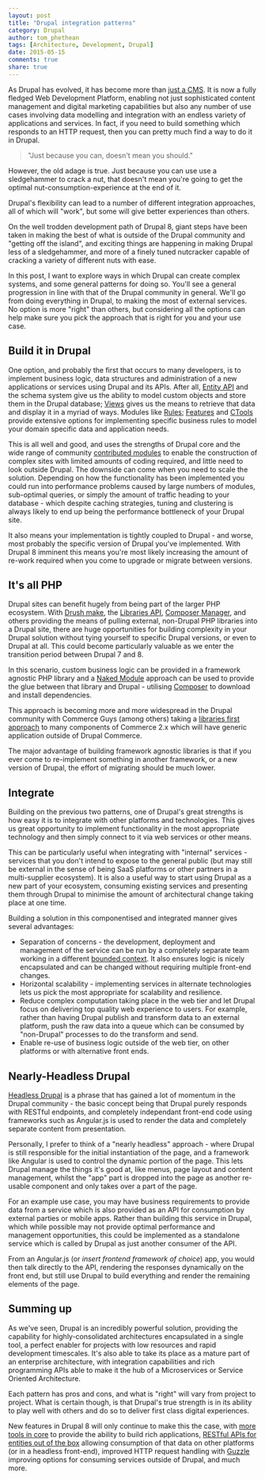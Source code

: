 ```yaml
---
layout: post
title: "Drupal integration patterns"
category: Drupal
author: tom_phethean
tags: [Architecture, Development, Drupal]
date: 2015-05-15
comments: true
share: true
---
```


As Drupal has evolved, it has become more than [just a CMS](http://www.palantir.net/blog/drupal-not-cms). It is now a fully
fledged Web Development Platform, enabling not just sophisticated content
management and digital marketing capabilities but also any number of use cases
involving data modelling and integration with an endless variety of applications and
services. In fact, if you need to build something which responds to an HTTP
request, then you can pretty much find a way to do it in Drupal.

> "Just because you can, doesn't mean you should."

However, the old adage is true. Just because you can use use a sledgehammer to
crack a nut, that doesn't mean you're going to get the optimal nut-consumption-experience
at the end of it.

Drupal's flexibility can lead to a number of different integration approaches,
all of which will "work", but some will give better experiences than others.

On the well trodden development path of Drupal 8, giant steps have been taken in
making the best of what is outside of the Drupal community and "getting off the island", and exciting things are happening in making Drupal less of a sledgehammer, and more
of a finely tuned nutcracker capable of cracking a variety of different nuts with ease.

In this post, I want to explore ways in which Drupal can create complex systems,
and some general patterns for doing so. You'll see a general progression in
line with that of the Drupal community in general. We'll go from doing everything in Drupal,
to making the most of external services. No option is more "right"
than others, but considering all the options can help make sure you pick the
approach that is right for you and your use case.

## Build it in Drupal

One option, and probably the first that occurs to many developers, is to
implement business logic, data structures and administration of a new applications or services using Drupal and its APIs. After all, [Entity API](https://www.drupal.org/project/entity) and the schema system give
us the ability to
model custom objects and store them in the Drupal database; [Views](https://www.drupal.org/project/views) gives us
the means to retrieve that data and display it in a myriad of ways. Modules
like [Rules](https://www.drupal.org/project/rules); [Features](https://www.drupal.org/project/features) and [CTools](https://www.drupal.org/project/ctools) provide extensive options for implementing
specific business rules to model your domain specific data and application needs.

This is all well and good, and uses the strengths of Drupal core and the wide range of community [contributed modules](https://www.drupal.org/project/project_module) to enable
the construction of complex sites with limited amounts of coding required, and little
need to look outside Drupal. The
downside can come when you need to scale the solution. Depending on how the functionality
has been implemented you could run into performance problems caused by large numbers
of modules, sub-optimal queries, or simply the amount of traffic heading to
your database - which despite caching strategies, tuning and clustering is always
likely to end up being the performance bottleneck of your Drupal site.

It also means your implementation is tightly coupled to Drupal - and worse, most
probably the specific version of Drupal you've implemented. With Drupal 8 imminent
this means you're most likely increasing the amount of re-work required when you
come to upgrade or migrate between versions.

## It's all PHP

Drupal sites can benefit hugely from being part of the larger PHP ecosystem. With
[Drush make](http://www.drush.org/en/master/make/), the [Libraries API](https://www.drupal.org/project/libraries), [Composer Manager](https://www.drupal.org/project/composer_manager), and others providing
the means of pulling external, non-Drupal PHP libraries into a Drupal site, there
are huge opportunities for building complexity in your Drupal solution without
tying yourself to specific Drupal versions, or even to Drupal at all. This could
become particularly valuable as we enter the transition period between Drupal 7 and 8.

In this scenario, custom business logic can be provided in a framework agnostic PHP
library and a [Naked Module](https://capgemini.github.io/open%20source/symfony-live)
approach can be used to provide the glue between that library and Drupal - utilising
[Composer](https://getcomposer.org) to download and install dependencies.

This approach is becoming more and more widespread in the Drupal community with Commerce Guys (among others) taking a [libraries first approach](https://drupalcommerce.org/blog/16864/commerce-2x-stories-addressing)
to many components of Commerce 2.x which will have generic application outside of
Drupal Commerce.

The major advantage of building framework agnostic libraries is that if you ever come to re-implement something in another framework, or a new version of Drupal, the effort of
migrating should be much lower.

## Integrate

Building on the previous two patterns, one of Drupal's great strengths is how
easy it is to integrate with other platforms and technologies. This gives us
great opportunity to implement functionality in the most appropriate technology
and then simply connect to it via web services or other means.

This can be particularly useful when integrating with "internal" services - services
that you don't intend to expose to the general public (but may still be external in
  the sense of being SaaS platforms or other partners in a multi-supplier
  ecosystem). It is also a useful way to start using Drupal as a new part of your
  ecosystem, consuming existing services and presenting them through
  Drupal to minimise the amount of architectural change taking place at one time.

Building a solution in this componentised and integrated manner gives several advantages:

* Separation of concerns - the development, deployment and management of the
service can be run by a completely separate team working in a different [bounded
context](http://martinfowler.com/bliki/BoundedContext.html). It also ensures logic is nicely encapsulated and can be changed without
requiring multiple front-end changes.
* Horizontal scalability - implementing services in alternate
technologies lets us pick the most appropriate for scalability and resilience.
* Reduce complex computation taking place in the web tier and let Drupal focus on delivering
top quality web experience to users. For example, rather than having Drupal publish
and transform data to an external platform, push the raw data into a queue which can be consumed by "non-Drupal" processes to do the transform and send.
* Enable re-use of business logic outside of the web tier, on other platforms or with
alternative front ends.

## Nearly-Headless Drupal

[Headless Drupal](https://github.com/davidhwang/horseman) is a phrase that has gained a lot of momentum in the Drupal
community - the basic concept being that Drupal purely responds with RESTful
endpoints, and completely independant front-end code using frameworks such as Angular.js
is used to render the data and completely separate content from presentation.

Personally, I prefer to think of a "nearly headless" approach - where Drupal is
still responsible for the initial instantiation of the page, and a framework like
Angular is used to control the dynamic portion of the page. This lets Drupal manage
the things it's good at, like menus, page layout and content management, whilst
the "app" part is dropped into the page as another re-usable component and only
takes over a part of the page.

For an example use case, you may have business requirements to provide data from a service
which is also provided as an API for consumption by external parties or mobile apps.
Rather than building this service in Drupal, which while possible may not provide
optimal performance and management opportunities, this could be implemented as a
standalone service which is called by Drupal as just another consumer of the API.

From an Angular.js (or _insert frontend framework of choice_) app, you would then talk
directly to the API, rendering the responses dynamically on the front end, but
still use Drupal to build everything and render the remaining elements of the page.


## Summing up

As we've seen, Drupal is an incredibly powerful solution, providing the capability
for highly-consolidated architectures encapsulated in a single tool, a perfect enabler
for projects with low resources and rapid development timescales. It's also able to
take its place as a mature part of an enterprise architecture, with integration
capabilities and rich programming APIs able to make it the hub of a Microservices or
Service Oriented Architecture.

Each pattern has pros and cons, and what is "right" will vary from project to
project. What is certain though, is that Drupal's true strength is in its ability
to play well with others and do so to deliver first class digital experiences.

New features in Drupal 8 will only continue to make this the case, with [more tools
in core](https://www.drupal.org/node/1283408) to provide the ability to build rich applications, [RESTful APIs for entities
out of the box](https://www.drupal.org/documentation/modules/rest) allowing consumption of that data on other platforms (or in a headless front-end), improved HTTP request handling with [Guzzle](http://docs.guzzlephp.org/en/latest/) improving options for
consuming services outside of Drupal, and much more.
